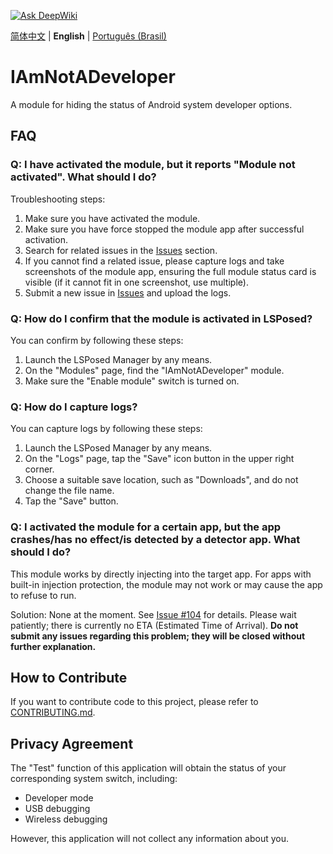 [![Ask DeepWiki](https://deepwiki.com/badge.svg)](https://deepwiki.com/xfqwdsj/IAmNotADeveloper)

[简体中文](README.md) | **English** | [Português (Brasil)](README_pt-BR.md)

# IAmNotADeveloper

A module for hiding the status of Android system developer options.

## FAQ

### Q: I have activated the module, but it reports "Module not activated". What should I do?

Troubleshooting steps:

1. Make sure you have activated the module.
2. Make sure you have force stopped the module app after successful activation.
3. Search for related issues in the [Issues](https://github.com/xfqwdsj/IAmNotADeveloper/issues) section.
4. If you cannot find a related issue, please capture logs and take screenshots of the module app, ensuring the full module status card is visible (if it cannot fit in one screenshot, use multiple).
5. Submit a new issue in [Issues](https://github.com/xfqwdsj/IAmNotADeveloper/issues) and upload the logs.

### Q: How do I confirm that the module is activated in LSPosed?

You can confirm by following these steps:

1. Launch the LSPosed Manager by any means.
2. On the "Modules" page, find the "IAmNotADeveloper" module.
3. Make sure the "Enable module" switch is turned on.

### Q: How do I capture logs?

You can capture logs by following these steps:

1. Launch the LSPosed Manager by any means.
2. On the "Logs" page, tap the "Save" icon button in the upper right corner.
3. Choose a suitable save location, such as "Downloads", and do not change the file name.
4. Tap the "Save" button.

### Q: I activated the module for a certain app, but the app crashes/has no effect/is detected by a detector app. What should I do?

This module works by directly injecting into the target app. For apps with built-in injection protection, the module may not work or may cause the app to refuse to run.

Solution: None at the moment. See [Issue #104](https://github.com/xfqwdsj/IAmNotADeveloper/issues/104) for details. Please wait patiently; there is currently no ETA (Estimated Time of Arrival). **Do not submit any issues regarding this problem; they will be closed without further explanation.**

## How to Contribute

If you want to contribute code to this project, please refer to [CONTRIBUTING.md](CONTRIBUTING.md).

## Privacy Agreement

The "Test" function of this application will obtain the status of your corresponding system switch, including:

- Developer mode
- USB debugging
- Wireless debugging

However, this application will not collect any information about you.
